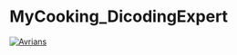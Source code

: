 # MyCooking_DicodingExpert
[![Avrians](https://circleci.com/gh/Avrians/MyCooking_DicodingExpert.svg?style=svg)](https://circleci.com/gh/Avrians/MyCooking_DicodingExpert)

